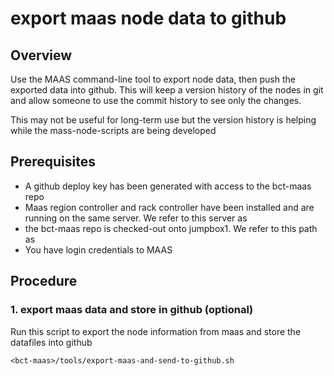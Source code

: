 # export maas node data to github
  


## Overview
Use the MAAS command-line tool to export node data, then push the exported data into github.  This will
keep a version history of the nodes in git and allow someone to use the commit history to see only the changes.

This may not be useful for long-term use but the version history is helping while the mass-node-scripts are being developed

## Prerequisites
* A github deploy key has been generated with access to the bct-maas repo
* Maas region controller and rack controller have been installed and are running on the same server.   We refer to this server as <jumpbox1>
* the bct-maas repo is checked-out onto jumpbox1.  We refer to this path as <bct-maas>
* You have login credentials to MAAS


## Procedure

### 1. export maas data and store in github (optional)
Run this script to export the node information from maas and store the datafiles into github
```
<bct-maas>/tools/export-maas-and-send-to-github.sh
```

